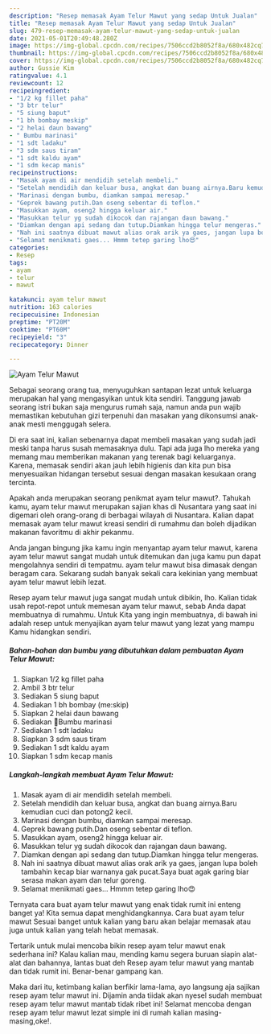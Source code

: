 ```yaml
---
description: "Resep memasak Ayam Telur Mawut yang sedap Untuk Jualan"
title: "Resep memasak Ayam Telur Mawut yang sedap Untuk Jualan"
slug: 479-resep-memasak-ayam-telur-mawut-yang-sedap-untuk-jualan
date: 2021-05-01T20:49:48.280Z
image: https://img-global.cpcdn.com/recipes/7506ccd2b8052f8a/680x482cq70/ayam-telur-mawut-foto-resep-utama.jpg
thumbnail: https://img-global.cpcdn.com/recipes/7506ccd2b8052f8a/680x482cq70/ayam-telur-mawut-foto-resep-utama.jpg
cover: https://img-global.cpcdn.com/recipes/7506ccd2b8052f8a/680x482cq70/ayam-telur-mawut-foto-resep-utama.jpg
author: Gussie Kim
ratingvalue: 4.1
reviewcount: 12
recipeingredient:
- "1/2 kg fillet paha"
- "3 btr telur"
- "5 siung baput"
- "1 bh bombay meskip"
- "2 helai daun bawang"
- " Bumbu marinasi"
- "1 sdt ladaku"
- "3 sdm saus tiram"
- "1 sdt kaldu ayam"
- "1 sdm kecap manis"
recipeinstructions:
- "Masak ayam di air mendidih setelah membeli."
- "Setelah mendidih dan keluar busa, angkat dan buang airnya.Baru kemudian cuci dan potong2 kecil."
- "Marinasi dengan bumbu, diamkan sampai meresap."
- "Geprek bawang putih.Dan oseng sebentar di teflon."
- "Masukkan ayam, oseng2 hingga keluar air."
- "Masukkan telur yg sudah dikocok dan rajangan daun bawang."
- "Diamkan dengan api sedang dan tutup.Diamkan hingga telur mengeras."
- "Nah ini saatnya dibuat mawut alias orak arik ya gaes, jangan lupa boleh tambahin kecap biar warnanya gak pucat.Saya buat agak garing biar serasa makan ayam dan telur goreng."
- "Selamat menikmati gaes... Hmmm tetep garing lho😍"
categories:
- Resep
tags:
- ayam
- telur
- mawut

katakunci: ayam telur mawut 
nutrition: 163 calories
recipecuisine: Indonesian
preptime: "PT20M"
cooktime: "PT60M"
recipeyield: "3"
recipecategory: Dinner

---
```



![Ayam Telur Mawut](https://img-global.cpcdn.com/recipes/7506ccd2b8052f8a/680x482cq70/ayam-telur-mawut-foto-resep-utama.jpg)

Sebagai seorang orang tua, menyuguhkan santapan lezat untuk keluarga merupakan hal yang mengasyikan untuk kita sendiri. Tanggung jawab seorang istri bukan saja mengurus rumah saja, namun anda pun wajib memastikan kebutuhan gizi terpenuhi dan masakan yang dikonsumsi anak-anak mesti menggugah selera.

Di era  saat ini, kalian sebenarnya dapat membeli masakan yang sudah jadi meski tanpa harus susah memasaknya dulu. Tapi ada juga lho mereka yang memang mau memberikan makanan yang terenak bagi keluarganya. Karena, memasak sendiri akan jauh lebih higienis dan kita pun bisa menyesuaikan hidangan tersebut sesuai dengan masakan kesukaan orang tercinta. 



Apakah anda merupakan seorang penikmat ayam telur mawut?. Tahukah kamu, ayam telur mawut merupakan sajian khas di Nusantara yang saat ini digemari oleh orang-orang di berbagai wilayah di Nusantara. Kalian dapat memasak ayam telur mawut kreasi sendiri di rumahmu dan boleh dijadikan makanan favoritmu di akhir pekanmu.

Anda jangan bingung jika kamu ingin menyantap ayam telur mawut, karena ayam telur mawut sangat mudah untuk ditemukan dan juga kamu pun dapat mengolahnya sendiri di tempatmu. ayam telur mawut bisa dimasak dengan beragam cara. Sekarang sudah banyak sekali cara kekinian yang membuat ayam telur mawut lebih lezat.

Resep ayam telur mawut juga sangat mudah untuk dibikin, lho. Kalian tidak usah repot-repot untuk memesan ayam telur mawut, sebab Anda dapat membuatnya di rumahmu. Untuk Kita yang ingin membuatnya, di bawah ini adalah resep untuk menyajikan ayam telur mawut yang lezat yang mampu Kamu hidangkan sendiri.

<!--inarticleads1-->

##### Bahan-bahan dan bumbu yang dibutuhkan dalam pembuatan Ayam Telur Mawut:

1. Siapkan 1/2 kg fillet paha
1. Ambil 3 btr telur
1. Sediakan 5 siung baput
1. Sediakan 1 bh bombay (me:skip)
1. Siapkan 2 helai daun bawang
1. Sediakan  🔼Bumbu marinasi
1. Sediakan 1 sdt ladaku
1. Siapkan 3 sdm saus tiram
1. Sediakan 1 sdt kaldu ayam
1. Siapkan 1 sdm kecap manis




<!--inarticleads2-->

##### Langkah-langkah membuat Ayam Telur Mawut:

1. Masak ayam di air mendidih setelah membeli.
1. Setelah mendidih dan keluar busa, angkat dan buang airnya.Baru kemudian cuci dan potong2 kecil.
1. Marinasi dengan bumbu, diamkan sampai meresap.
1. Geprek bawang putih.Dan oseng sebentar di teflon.
1. Masukkan ayam, oseng2 hingga keluar air.
1. Masukkan telur yg sudah dikocok dan rajangan daun bawang.
1. Diamkan dengan api sedang dan tutup.Diamkan hingga telur mengeras.
1. Nah ini saatnya dibuat mawut alias orak arik ya gaes, jangan lupa boleh tambahin kecap biar warnanya gak pucat.Saya buat agak garing biar serasa makan ayam dan telur goreng.
1. Selamat menikmati gaes... Hmmm tetep garing lho😍




Ternyata cara buat ayam telur mawut yang enak tidak rumit ini enteng banget ya! Kita semua dapat menghidangkannya. Cara buat ayam telur mawut Sesuai banget untuk kalian yang baru akan belajar memasak atau juga untuk kalian yang telah hebat memasak.

Tertarik untuk mulai mencoba bikin resep ayam telur mawut enak sederhana ini? Kalau kalian mau, mending kamu segera buruan siapin alat-alat dan bahannya, lantas buat deh Resep ayam telur mawut yang mantab dan tidak rumit ini. Benar-benar gampang kan. 

Maka dari itu, ketimbang kalian berfikir lama-lama, ayo langsung aja sajikan resep ayam telur mawut ini. Dijamin anda tiidak akan nyesel sudah membuat resep ayam telur mawut mantab tidak ribet ini! Selamat mencoba dengan resep ayam telur mawut lezat simple ini di rumah kalian masing-masing,oke!.

